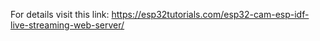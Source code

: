 For details visit this link:
https://esp32tutorials.com/esp32-cam-esp-idf-live-streaming-web-server/